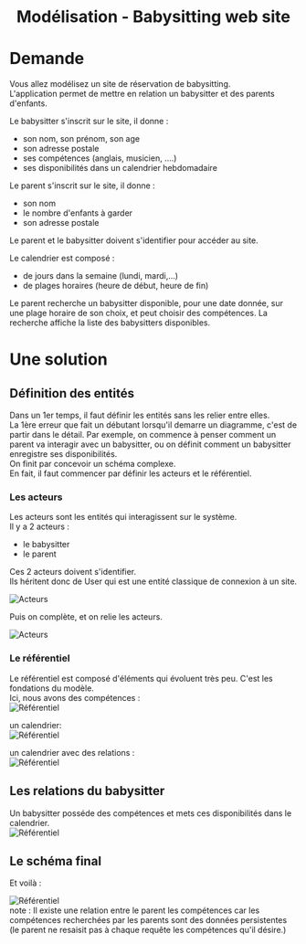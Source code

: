 <center> <h1>Modélisation - Babysitting web site</h1> </center>

# Demande
Vous allez modélisez un site de réservation de babysitting.  
L'application permet de mettre en relation un babysitter et des parents d'enfants.  

Le babysitter s'inscrit sur le site, il donne :

* son nom, son prénom, son age
* son adresse postale
* ses compétences (anglais, musicien, ....)
* ses disponibilités dans un calendrier hebdomadaire  

Le parent s'inscrit sur le site, il donne :

* son nom
* le nombre d'enfants à garder
* son adresse postale  

Le parent et le babysitter doivent s'identifier pour accéder au site.  

Le calendrier est composé :

* de jours dans la semaine (lundi, mardi,...)
* de plages horaires (heure de début, heure de fin)

Le parent recherche un babysitter disponible, pour une date donnée, sur une plage horaire de son choix, et peut choisir des compétences.
La recherche affiche la liste des babysitters disponibles.

 
# Une solution 

## Définition des entités

Dans un 1er temps, il faut définir les entités sans les relier entre elles.  
La 1ère erreur que fait un débutant lorsqu'il demarre un diagramme, c'est de partir dans le détail.
Par exemple, on commence à penser comment un parent va interagir avec un babysitter, ou on définit comment un babysitter enregistre ses disponibilités.  
On finit par concevoir un schéma complexe.  
En fait, il faut commencer par définir les acteurs et le référentiel.

### Les acteurs
Les acteurs sont les entités qui interagissent sur le système.  
Il y a 2 acteurs :
* le babysitter
* le parent  

Ces 2 acteurs doivent s'identifier.  
Ils héritent donc de User qui est une entité classique de connexion à un site.  

![Acteurs](img/bbSitter1.png)    

Puis on complète, et on relie les acteurs.  

![Acteurs](img/bbSitter2.png)    


### Le référentiel
Le référentiel est composé d'éléments qui évoluent très peu. C'est les fondations du modèle.  
Ici, nous avons des compétences :    
![Référentiel](img/bbSitter3.png)    

un calendrier:  
![Référentiel](img/bbSitter4.png)  

un calendrier avec des relations :  
![Référentiel](img/bbSitter5.png)  


## Les relations du babysitter
Un babysitter posséde des compétences et mets ces disponibilités dans le calendrier.  
![Référentiel](img/bbSitter6.png)  

## Le schéma final
Et voilà :  

![Référentiel](img/bbSitter7.png)   
note : Il existe une relation entre le parent les compétences car les compétences recherchées par les parents sont des données persistentes (le parent ne resaisit pas à chaque requête les compétences qu'il désire.)  

